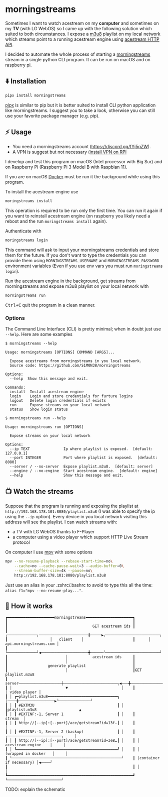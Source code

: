 # morningstreams

Sometimes I want to watch acestream on my **computer** and sometimes on my
**TV** (with LG WebOS) so I came up with the following solution which suited to
both circumstances. I expose a [m3u8](https://en.wikipedia.org/wiki/M3U)
playlist on my local network which streams point to a running acestream engine
using [acestream HTTP API](https://docs.acestream.net/en/developers/api-reference/#playback-endpoints).

I decided to automate the whole process of starting a
[morningstreams](https://morningstreams.com) stream in a single python CLI
program. It can be run on macOS and on raspberry pi.

## :arrow_down: Installation

```bash
pipx install morningstreams
```
[pipx](https://pypa.github.io/pipx/) is similar to pip but it is better suited
to install CLI python application like morningstreams. I suggest you to take a
look, otherwise you can still use your favorite package manager (e.g. pip).

## :zap: Usage

- You need a morningstreams account (https://discord.gg/fYj5qZW).
- A VPN is suggest but not necessary 
([install VPN on RPI](https://gist.github.com/S1M0N38/77ad8d3cb5e481aa802d43636881279c)

I develop and test this program on macOS (Intel processor with Big Sur) and on
Raspberry Pi (Raspberry Pi 3 Model B with Raspbian 11).

If you are on macOS [Docker](https://docs.docker.com/desktop/install/mac-install/)
must be run it the background while using this program.

To install the acestream engine use
```bash
moringstreams install
```
This operation is required to be run only the first time. You can run it again
if you want to reinstall acestream engine (on raspberry you likely need a reboot
and the run `moringstreams install` again). 

Authenticate with
```bash
moringstreams login
```
This command will ask to input your morningstreams credentials and store them
for the future. If you don't want to type the credentials you can provide them
using `MORNINGSTREAMS_USERNAME` and `MORNINGSTREAMS_PASSWORD` environment
variables (Even if you use env vars you must run `moringstreams login`).

Run the acestream engine in the background, get streams from morningstreams and
expose m3u8 playlist on your local network with
```bash
morningstreams run
```
<kbd>Ctrl+C</kbd> quit the program in a clean manner.

### Options

The Command Line Interface (CLI) is pretty minimal; when in doubt just use
`--help`. Here are some examples

```
$ morningstreams --help

Usage: morningstreams [OPTIONS] COMMAND [ARGS]...

  Expose acestreams from morningstreams in you local network.
  Source code: https://github.com/S1M0N38/morningstreams

Options:
  --help  Show this message and exit.

Commands:
  install  Install acestream engine
  login    Login and store credentials for furture logins
  logout   Delete login credentials if exists
  run      Expose streams on your local network
  status   Show login status
```

```
$ morningstreams run --help

Usage: morningstreams run [OPTIONS]

  Expose streams on your local network

Options:
  --ip TEXT               Ip where playlist is exposed.  [default: 127.0.0.1]
  --port INTEGER          Port where playlist is exposed.  [default: 8080]
  --server / --no-server  Expose playlist.m3u8.  [default: server]
  --engine / --no-engine  Start acestream engine.  [default: engine]
  --help                  Show this message and exit.
```

## :tv: Watch the streams

Suppose that the program is running and exposing the playlist at 
`http://192.168.178.101:8080/playlist.m3u8` (I was able to specify the ip using
the `--ip` option). Every device in you local network visiting this address will
see the playlist. I can watch streams with:

- a TV with LG WebOS thanks to F-Player
- a computer using a video player which support HTTP Live Stream protocol

On computer I use [mpv](https://mpv.io/) with some options
```bash
mpv --no-resume-playback --rebase-start-time=no\
    --cache=no --cache-pause-wait=3 --audio-buffer=0\
    --stream-buffer-size=4k --pause=no\
    http://192.168.178.101:8080/playlist.m3u8
```
Just use an alias in your .zshrc/.bashrc to avoid to type this all the time:
`alias f1="mpv --no-resume-play..."`.


## :wrench: How it works 

```
┏━━━━━━━━━━━━━━━━━━━━━morningstreams━━━━━━━━━━━━━━━━━━━━━┓
┃                                                        ┃
┃                                      GET acestream ids ┃
┃                   ┌─────────────┐──────────────────────╋─────▶┌────────────────────────┐
┃                   │   client    │                      ┃      │ api.morningstreams.com │
┃                   └─────────────┘◀─────────────────────╋──────└────────────────────────┘
┃                          │           acestream ids     ┃
┃                          │                             ┃
┃                  generate playlist                     ┃
┃                          │                             ┃GET playlist.m3u8
┃ server───────────────────┼────────────────────────┐◀───╋─────────────────┌──────────────┐
┃ │                        ▼                        │    ┃                 │ video player │
┃ │ ┏━playlist.m3u8━━━━━━━━━━━━━━━━━━━━━━━━━━━━━━━┓ │────╋────────────────▶└──────────────┘
┃ │ ┃ #EXTM3U                                     ┃ │    ┃playlist.m3u8                   ▲
┃ │ ┃ #EXTINF:-1, Server 1                        ┃ │    ┃                        stream  │
┃ │ ┃ http://[--ip]:[--port]/ace/getstream?id=13f…┃ │    ┃                                │
┃ │ ┃ #EXTINF:-1, Server 2 (backup)               ┃ │    ┃ ┌────────────────────────┐     │
┃ │ ┃ http://[--ip]:[--port]/ace/getstream?id=3e8…┃ │    ┃ │    acestream engine    │     │
┃ │ ┗━━━━━━━━━━━━━━━━━━━━━━━━━━━━━━━━━━━━━━━━━━━━━┛ │    ┃ │   (wrapped in docker   │     │
┃ └─────────────────────────────────────────────────┘    ┃ │container if necessary) │◀────┘
┃                                                        ┃ │                        │
┗━━━━━━━━━━━━━━━━━━━━━━━━━━━━━━━━━━━━━━━━━━━━━━━━━━━━━━━━┛ └────────────────────────┘
```

TODO: explain the schematic
